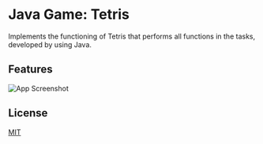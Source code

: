 # Java Game: Tetris
Implements the functioning of Tetris that performs all functions in the tasks, developed by using Java.
## Features


![App Screenshot](https://github.com/XiaoSanchez/Java_Game-Tetris/img/ScreenShot.png)
## License

[MIT](https://choosealicense.com/licenses/mit/)
